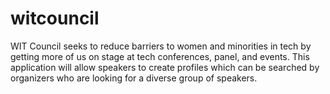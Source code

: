 # witcouncil
WIT Council seeks to reduce barriers to women and minorities in tech by getting more of us on stage at tech conferences, panel, and events. This application will allow speakers to create profiles which can be searched by organizers who are looking for a diverse group of speakers. 
